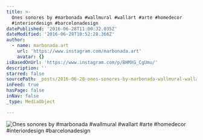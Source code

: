 ```yaml
---
title: >-
  Ones sonores by #marbonada #wallmural #wallart #arte #homedecor
  #interiordesign #barcelonadesign
datePublished: '2016-06-28T11:00:32.035Z'
dateModified: '2016-06-28T10:52:28.366Z'
author:
  - name: marbonada.art
    url: 'https://www.instagram.com/marbonada.art'
    avatar: {}
isBasedOnUrl: 'https://www.instagram.com/p/BHMXG_CgUmu/'
description: ''
starred: false
sourcePath: _posts/2016-06-28-ones-sonores-by-marbonada-wallmural-wallart-arte-homede.md
inFeed: true
hasPage: false
inNav: false
_type: MediaObject

---
```

![Ones sonores by #marbonada #wallmural #wallart #arte #homedecor #interiordesign #barcelonadesign](https://scontent.cdninstagram.com/t51.2885-15/s640x640/sh0.08/e35/13549545_206192869781362_389615294_n.jpg?ig_cache_key=MTI4MjUwMTYyODk2ODEyNjg5NA%3D%3D.2)